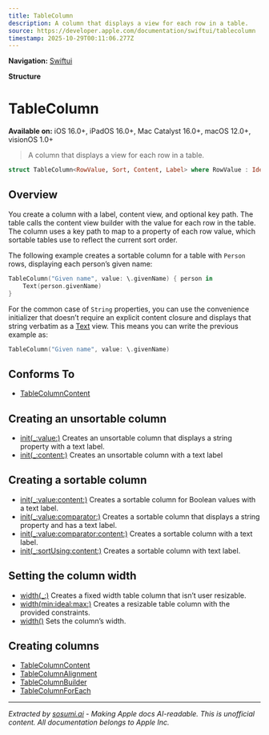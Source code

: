 ```yaml
---
title: TableColumn
description: A column that displays a view for each row in a table.
source: https://developer.apple.com/documentation/swiftui/tablecolumn
timestamp: 2025-10-29T00:11:06.277Z
---
```


**Navigation:** [Swiftui](/documentation/swiftui)

**Structure**

# TableColumn

**Available on:** iOS 16.0+, iPadOS 16.0+, Mac Catalyst 16.0+, macOS 12.0+, visionOS 1.0+

> A column that displays a view for each row in a table.

```swift
struct TableColumn<RowValue, Sort, Content, Label> where RowValue : Identifiable, Sort : SortComparator, Content : View, Label : View
```

## Overview

You create a column with a label, content view, and optional key path. The table calls the content view builder with the value for each row in the table. The column uses a key path to map to a property of each row value, which sortable tables use to reflect the current sort order.

The following example creates a sortable column for a table with `Person` rows, displaying each person’s given name:

```swift
TableColumn("Given name", value: \.givenName) { person in
    Text(person.givenName)
}
```

For the common case of `String` properties, you can use the convenience initializer that doesn’t require an explicit content closure and displays that string verbatim as a [Text](/documentation/swiftui/text) view. This means you can write the previous example as:

```swift
TableColumn("Given name", value: \.givenName)
```

## Conforms To

- [TableColumnContent](/documentation/swiftui/tablecolumncontent)

## Creating an unsortable column

- [init(_:value:)](/documentation/swiftui/tablecolumn/init(_:value:)) Creates an unsortable column that displays a string property with a text label.
- [init(_:content:)](/documentation/swiftui/tablecolumn/init(_:content:)) Creates an unsortable column with a text label

## Creating a sortable column

- [init(_:value:content:)](/documentation/swiftui/tablecolumn/init(_:value:content:)) Creates a sortable column for Boolean values with a text label.
- [init(_:value:comparator:)](/documentation/swiftui/tablecolumn/init(_:value:comparator:)) Creates a sortable column that displays a string property and has a text label.
- [init(_:value:comparator:content:)](/documentation/swiftui/tablecolumn/init(_:value:comparator:content:)) Creates a sortable column with a text label.
- [init(_:sortUsing:content:)](/documentation/swiftui/tablecolumn/init(_:sortusing:content:)) Creates a sortable column with text label.

## Setting the column width

- [width(_:)](/documentation/swiftui/tablecolumn/width(_:)) Creates a fixed width table column that isn’t user resizable.
- [width(min:ideal:max:)](/documentation/swiftui/tablecolumn/width(min:ideal:max:)) Creates a resizable table column with the provided constraints.
- [width()](/documentation/swiftui/tablecolumn/width()) Sets the column’s width.

## Creating columns

- [TableColumnContent](/documentation/swiftui/tablecolumncontent)
- [TableColumnAlignment](/documentation/swiftui/tablecolumnalignment)
- [TableColumnBuilder](/documentation/swiftui/tablecolumnbuilder)
- [TableColumnForEach](/documentation/swiftui/tablecolumnforeach)

---

*Extracted by [sosumi.ai](https://sosumi.ai) - Making Apple docs AI-readable.*
*This is unofficial content. All documentation belongs to Apple Inc.*
